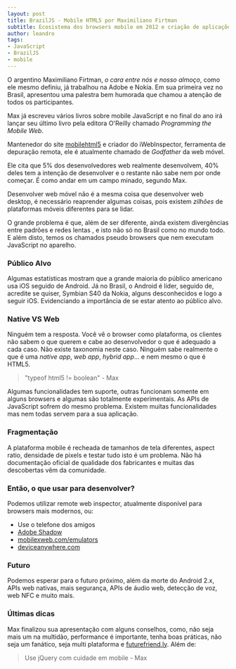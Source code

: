 ```yaml
---
layout: post
title: BrazilJS - Mobile HTML5 por Maximiliano Firtman
subtitle: Ecosistema dos browsers mobile em 2012 e criação de aplicações para web browsers e apps híbridas
author: leandro
tags:
- JavaScript
- BrazilJS
- mobile
---
```

O argentino Maximiliano Firtman, *o cara entre nós e nosso almoço*, como ele mesmo definiu, já trabalhou na Adobe e Nokia. Em sua primeira vez no Brasil, apresentou uma palestra bem humorada que chamou a atenção de todos os participantes.

Max já escreveu vários livros sobre mobile JavaScript e no final do ano irá lançar seu último livro pela editora O'Reilly chamado *Programming the Mobile Web*.

Mantenedor do site [mobilehtml5](http://mobilehtml5.org) e criador do iWebInspector, ferramenta de depuração remota, ele é atualmente chamado de *Godfather* da web móvel.

Ele cita que 5% dos desenvolvedores web realmente desenvolvem, 40% deles tem a intenção de desenvolver e o restante não sabe nem por onde começar. É como andar em um campo minado, segundo Max.

Desenvolver web móvel não é a mesma coisa que desenvolver web desktop, é necessário reaprender algumas coisas, pois existem *zilhões* de plataformas móveis diferentes para se lidar.

O grande problema é que, além de ser diferente, ainda existem divergências entre padrões e redes lentas , e isto não só no Brasil como no mundo todo. E além disto, temos os chamados pseudo browsers que nem executam JavaScript no aparelho.

### Público Alvo

Algumas estatísticas mostram que a grande maioria do público americano usa iOS seguido de Android. Já no Brasil, o Android é líder, seguido de, acredite se quiser, Symbian S40 da Nokia, alguns desconhecidos e logo a seguir iOS. Evidenciando a importância de se estar atento ao público alvo.

### Native VS Web

Ninguém tem a resposta. Você vê o browser como plataforma, os clientes não sabem o que querem e cabe ao desenvolvedor o que é adequado a cada caso. Não existe taxonomia neste caso. Ninguém sabe realmente o que é uma *native app*, *web app*, *hybrid app*... e nem mesmo o que é HTML5.

> "typeof html5 != boolean" - Max

Algumas funcionalidades tem suporte, outras funcionam somente em alguns browsers e algumas são totalmente experimentais. As APIs de JavaScript sofrem do mesmo problema. Existem muitas funcionalidades mas nem todas servem para a sua aplicação.

### Fragmentação

A plataforma mobile é recheada de tamanhos de tela diferentes, aspect ratio, densidade de pixels e testar tudo isto é um problema. Não há documentação oficial de qualidade dos fabricantes e muitas das descobertas vêm da comunidade.

### Então, o que usar para desenvolver? 

Podemos utilizar remote web inspector, atualmente disponível para browsers mais modernos, ou:

* Use o telefone dos amigos
* [Adobe Shadow](http://labs.adobe.com/technologies/shadow/)
* [mobilexweb.com/emulators](http://mobilexweb.com/emulators)
* [deviceanywhere.com](http://deviceanywhere.com)

### Futuro

Podemos esperar para o futuro próximo, além da morte do Android 2.x, APIs web nativas, mais segurança, APIs de áudio web, detecção de voz, web NFC e muito mais.

### Últimas dicas

Max finalizou sua apresentação com alguns conselhos, como, não seja mais um na multidão, performance é importante, tenha boas práticas, não seja um fanático, seja multi plataforma e [futurefriend.ly](http://futurefriend.ly). Além de:

> Use jQuery com cuidade em mobile - Max











